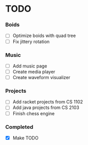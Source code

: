 # TODO

### Boids
- [ ] Optimize boids with quad tree
- [ ] Fix jittery rotation

### Music
- [ ] Add music page
- [ ] Create media player
- [ ] Create waveform visualizer

### Projects
- [ ] Add racket projects from CS 1102
- [ ] Add java projects from CS 2103
- [ ] Finish chess engine

### Completed
- [x] Make TODO